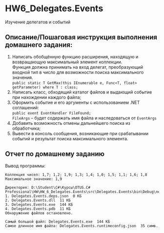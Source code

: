 # HW6_Delegates.Events
Изучение делегатов и событий

## Описание/Пошаговая инструкция выполнения домашнего задания:
1. Написать обобщённую функцию расширения, находящую и возвращающую максимальный элемент коллекции.   
Функция должна принимать на вход делегат, преобразующий входной тип в число для возможности поиска максимального значения.   
`public static T GetMax(this IEnumerable e, Func<T, float> getParameter) where T : class;`   
2. Написать класс, обходящий каталог файлов и выдающий событие при нахождении каждого файла;   
3. Оформить событие и его аргументы с использованием .NET соглашений:   
`public event EventHandler FileFound;`   
`FileArgs` – будет содержать имя файла и наследоваться от `EventArgs`   
4. Добавить возможность отмены дальнейшего поиска из обработчика;   
5. Вывести в консоль сообщения, возникающие при срабатывании событий и результат поиска максимального элемента.   

## Отчет по домашнему заданию
Вывод программы:   

    Коллекция чисел: 1,7; 1,2; 1,9; 1,3; 1,4; 1,0; 1,5; 1,1; 1,6; 1,8   
    Максимальное значение: 1,9   
    
    Директория: D:\Student\С#\Курсы\OTUS.C# Professional\HW\HW_6_Delegates.Events\src\Delegates.Events\bin\Debug\net6.0     
    1. Delegates.Events.deps.json  0 КБ     
    2. Delegates.Events.dll  11 КБ     
    3. Delegates.Events.exe  144 КБ     
    4. Delegates.Events.pdb  11 КБ     
    Обнаружение файлов остановлено.     

    Самый большой файл: Delegates.Events.exe  144 КБ   
    Самое длинное имя файла: Delegates.Events.runtimeconfig.json  35 симв.   
